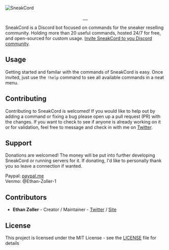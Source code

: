 ![SneakCord](https://cdn.discordapp.com/attachments/735349347796910090/764699878529171466/readme-graphic.png)

<p align="center">
  <a aria-label="Invite" href="https://discord.com/oauth2/authorize?client_id=740425221861015572&scope=bot">
    <img alt="" src="https://img.shields.io/badge/Discord%20Invite-blue.svg?style=for-the-badge&color=7289DA&labelColor=000000&logoWidth=20">
  </a>
  <a aria-label="Website" href="https://sneakcord.com">
    <img alt="" src="https://img.shields.io/badge/Website-blue.svg?style=for-the-badge&color=E19B48&labelColor=000000&logoWidth=20">
  </a>
  <a aria-label="Follow the Author" href="https://twitter.com/ethanzolla">
    <img alt="" src="https://img.shields.io/badge/Author-blue.svg?style=for-the-badge&logo=Twitter&labelColor=000000&logoWidth=20">
  </a>
  <a aria-label="License" href="https://github.com/ezolla/SneakCord/blob/master/LICENSE">
    <img alt="" src="https://img.shields.io/npm/l/next.svg?style=for-the-badge&labelColor=000000">
  </a>
  <a aria-label="Branding Assets" href="https://www.dropbox.com/sh/9xam8gaoxi8c927/AADl0qcmQ8igVT41LuHg3R0ua?dl=0">
    <img alt="" src="https://img.shields.io/badge/Branding%20Assets-blue.svg?style=for-the-badge&color=5761C9&labelColor=000000&logoWidth=20">
  </a>
</p>

SneakCord is a Discord bot focused on commands for the sneaker reselling community. Holding more than 20 useful commands, hosted 24/7 for free, and open-sourced for custom usage. [Invite SneakCord to you Discord community](https://discord.com/oauth2/authorize?client_id=740425221861015572&scope=bot).

## Usage

Getting started and familar with the commands of SneakCord is easy. Once invited, just use the `!help` command to see all available commands in a neat menu.

## Contributing

Contributing to SneakCord is welcomed! If you would like to help out by adding a command or fixing a bug please open up a pull request (PR) with the changes. If you want to check to see if anyone is already working on it or for validation, feel free to message and check in with me on [Twitter](https://twitter.com/ethanzolla).

## Support

Donations are welcomed! The money will be put into further developing SneakCord or running servers for it. If donating, I'd like to personally thank you so leave a connection if wanted.

Paypal: [paypal.me](https://paypal.me/ethanzoller?locale.x=en_US) <br />
Venmo: @Ethan-Zoller-1 <br />

## Contributors

- **Ethan Zoller** - Creator / Maintainer - [Twitter](https://twitter.com/ethanzolla) / [Site](https://www.ethanzoller.com/)

## License

This project is licensed under the MIT License - see the [LICENSE](LICENSE) file for details
